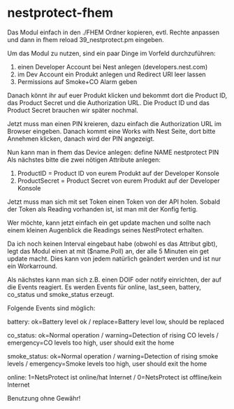 # nestprotect-fhem

Das Modul einfach in den ./FHEM Ordner kopieren, evtl. Rechte anpassen und dann in fhem reload 39_nestprotect.pm eingeben.

Um das Modul zu nutzen, sind ein paar Dinge im Vorfeld durchzuführen:

1. einen Developer Account bei Nest anlegen (developers.nest.com)
2. im Dev Account ein Produkt anlegen und Redirect URI leer lassen
3. Permissions auf Smoke+CO Alarm geben

Danach könnt ihr auf euer Produkt klicken und bekommt dort die Product ID, das Product Secret und die Authorization URL.
Die Product ID und das Product Secret brauchen wir später nochmal.

Jetzt muss man einen PIN kreieren, dazu einfach die Authorization URL im Browser eingeben.
Danach kommt eine Works with Nest Seite, dort bitte Annehmen klicken, danach wird der PIN angezeigt.

Nun kann man in fhem das Device anlegen: define NAME nestprotect PIN
Als nächstes bitte die zwei nötigen Attribute anlegen:
1. ProductID = Product ID von eurem Produkt auf der Developer Konsole 
2. ProductSecret = Product Secret von eurem Produkt auf der Developer Konsole

Jetzt muss man sich mit set Token einen Token von der API holen.
Sobald der Token als Reading vorhanden ist, ist man mit der Konfig fertig.

Wer möchte, kann jetzt einfach ein get update machen und sollte nach einem kleinen Augenblick die Readings seines NestProtect erhalten.

Da ich noch keinen Interval eingebaut habe (obwohl es das Attribut gibt), legt das Modul einen at mit ($name.Poll) an, der alle 5 Minuten ein get update macht. Dies kann von jedem natürlich geändert werden und ist nur ein Workarround.

Als nächstes kann man sich z.B. einen DOIF oder notify einrichten, der auf die Events reagiert.
Es werden Events für online, last_seen, battery, co_status und smoke_status erzeugt.

Folgende Events sind möglich:

battery:
ok=Battery level ok / 
replace=Battery level low, should be replaced

co_status:
ok=Normal operation / 
warning=Detection of rising CO levels / 
emergency=CO levels too high, user should exit the home

smoke_status:
ok=Normal operation / 
warning=Detection of rising smoke levels / 
emergency=Smoke levels too high, user should exit the home

online:
1=NetsProtect ist online/hat Internet / 
0=NetsProtect ist offline/kein Internet

Benutzung ohne Gewähr!
